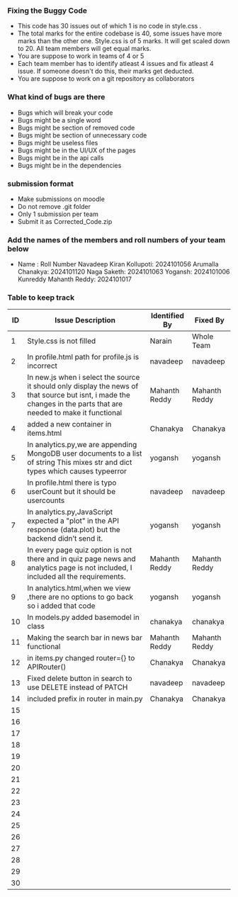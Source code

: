 ### Fixing the Buggy Code

- This code has 30 issues out of which 1 is no code in style.css . 
- The total marks for the entire codebase is 40, some issues have more marks than the other one. Style.css is of 5 marks. It will get scaled down to 20. All team members will get equal marks.
- You are suppose to work in teams of 4 or 5
- Each team member has to identify atleast 4 issues and fix atleast 4 issue. If someone doesn't do this, their marks get deducted.
- You are suppose to work on a git repository as collaborators

### What kind of bugs are there

- Bugs which will break your code
- Bugs might be a single word
- Bugs might be section of removed code
- Bugs might be section of unnecessary code
- Bugs might be useless files
- Bugs might be in the UI/UX of the pages
- Bugs might be in the api calls
- Bugs might be in the dependencies  

### submission format

- Make submissions on moodle
- Do not remove .git folder 
- Only 1 submission per team
- Submit it as Corrected_Code.zip

### Add the names of the members and roll numbers of your team below

- Name : Roll Number
    Navadeep Kiran Kollupoti: 2024101056
    Arumalla Chanakya: 2024101120
    Naga Saketh: 2024101063
    Yogansh: 2024101006
    Kunreddy Mahanth Reddy: 2024101017

### Table to keep track

| ID  | Issue Description                        | Identified By | Fixed By     |
|-----|------------------------------------------|---------------|--------------|
| 1   | Style.css is not filled                  |    Narain     | Whole Team   |
| 2   |In profile.html path for profile.js is incorrect|navadeep |navadeep       |
| 3   | In new.js when i select the source it should only display the news of that source but isnt, i     made the changes in the parts that are needed to make it              functional                                       | Mahanth Reddy |Mahanth Reddy | 
| 4   |   added a new container in items.html    |    Chanakya   |   Chanakya   |
| 5   |  In analytics.py,we are appending MongoDB user documents to a list of string This mixes str and dict types which causes typeerror  | yogansh  | yogansh   |
| 6   |In profile.html there is typo userCount but it should be usercounts| navadeep| navadeep|
| 7   |In analytics.py,JavaScript expected a "plot" in the API response (data.plot) but the backend didn’t send it.                                          |yogansh               | yogansh             |
| 8   |In every page quiz option is not there and in quiz page news and analytics page is not included, I included all the requirements.|Mahanth Reddy |Mahanth Reddy |
| 9   | In analytics.html,when we view ,there are no options to go back so i added that code                                         | yogansh              |yogansh              |
| 10  |   In models.py added basemodel in class  | chanakya     |   chanakya |
| 11  | Making the search bar in news bar functional                                         |Mahanth Reddy                |Mahanth Reddy              |
| 12  |in items.py changed router={} to APIRouter()| Chanakya|   Chanakya           |
| 13  |Fixed delete button in search to use DELETE instead of PATCH|navadeep| navadeep              |
| 14  | included prefix in router in main.py     | Chanakya      |     Chanakya           |
| 15  |                                          |               |              |
| 16  |                                          |               |              |
| 17  |                                          |               |              |
| 18  |                                          |               |              |
| 19  |                                          |               |              |
| 20  |                                          |               |              |
| 21  |                                          |               |              |
| 22  |                                          |               |              |
| 23  |                                          |               |              |
| 24  |                                          |               |              |
| 25  |                                          |               |              |
| 26  |                                          |               |              |
| 27  |                                          |               |              |
| 28  |                                          |               |              |
| 29  |                                          |               |              |
| 30  |                                          |               |              |

